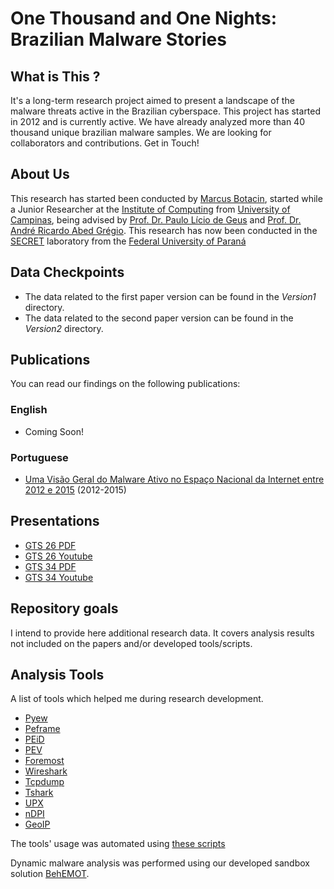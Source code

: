 # One Thousand and One Nights: Brazilian Malware Stories

## What is This ?

It's a long-term research project aimed to present a landscape of the malware threats active in the Brazilian cyberspace. This project has started in 2012 and is currently active. We have already analyzed more than 40 thousand unique brazilian malware samples. We are looking for collaborators and contributions. Get in Touch!

## About Us

This research has started been conducted by [Marcus Botacin](www.lasca.ic.unicamp.br/~marcus), started
while a Junior Researcher at the [Institute of
Computing](http://www.ic.unicamp.br/) from [University of
Campinas](http://www.unicamp.br/unicamp/), being advised by [Prof. Dr. Paulo
Lício de Geus](http://www.lasca.ic.unicamp.br/paulo/) and [Prof. Dr. André
Ricardo Abed Grégio](https://sites.google.com/site/argregio/). This research has now been conducted in the [SECRET](http://secret.inf.ufpr.br/) laboratory from the [Federal University of Paraná](http://ufpr.br/)

## Data Checkpoints
* The data related to the first paper version can be found in the *Version1* directory.
* The data related to the second paper version can be found in the *Version2* directory.

## Publications

You can read our findings on the following publications:

### English
* Coming Soon!

### Portuguese

* [Uma Visão Geral do Malware Ativo no Espaço Nacional da Internet entre 2012 e 2015](http://siaiap34.univali.br/sbseg2015/anais/WFC/artigoWFC02.pdf) (2012-2015)

## Presentations

* [GTS 26 PDF](https://github.com/marcusbotacin/Talks/blob/master/GTS26/02-analise-malware.pdf)
* [GTS 26 Youtube](https://www.youtube.com/watch?v=Iwy6nuEVNkc)
* [GTS 34 PDF](https://github.com/marcusbotacin/Talks/blob/master/GTS34/slides.pdf)
* [GTS 34 Youtube](https://www.youtube.com/watch?v=bUnxumQJRKA)

## Repository goals

I intend to provide here additional research data. It covers analysis results not included on the papers and/or developed tools/scripts.

## Analysis Tools

A list of tools which helped me during research development.

* [Pyew](https://code.google.com/p/pyew/)
* [Peframe](https://github.com/guelfoweb/peframe)
* [PEiD](https://www.aldeid.com/wiki/PEiD)
* [PEV](https://github.com/merces/pev)
* [Foremost](http://foremost.sourceforge.net/)
* [Wireshark](https://www.wireshark.org/)
* [Tcpdump](http://www.tcpdump.org/)
* [Tshark](https://www.wireshark.org/docs/wsug_html_chunked/AppToolstshark.html)
* [UPX](https://upx.github.io/)
* [nDPI](http://www.ntop.org/products/deep-packet-inspection/ndpi/)
* [GeoIP](https://pypi.python.org/pypi/GeoIP/)

The tools' usage was automated using [these
scripts](https://github.com/marcusbotacin/Malware.Analysis.Utils)

Dynamic malware analysis was performed using our developed sandbox solution
[BehEMOT](https://github.com/marcusbotacin/BehEMOT-NG).
